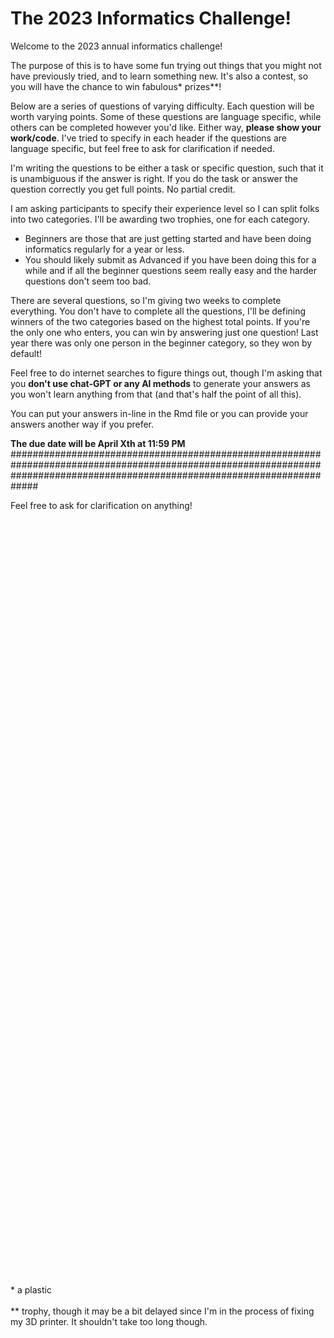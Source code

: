 # The 2023 Informatics Challenge!

Welcome to the 2023 annual informatics challenge!

The purpose of this is to have some fun trying out things that you might not
have previously tried, and to learn something new. It's also a contest, so you
will have the chance to win fabulous* prizes**!

Below are a series of questions of varying difficulty. Each question will be
worth varying points. Some of these questions are language specific, while
others can be completed however you'd like. Either way,
**please show your work/code**.
I've tried to specify in each header if the questions are language specific, but
feel free to ask for clarification if needed.

I'm writing the questions to be either a task or specific question, such that
it is unambiguous if the answer is right. If you do the task or answer the
question correctly you get full points. No partial credit.

I am asking participants to specify their experience level so I can split folks
into two categories. I'll be awarding two trophies, one for each category.

-  Beginners are those that are just getting started and have been doing
informatics regularly for a year or less.
-  You should likely submit as Advanced if you have been doing this for a while
and if all the beginner questions seem really easy and the harder questions
don't seem too bad.

There are several questions, so I'm giving two weeks to complete everything. You
don't have to complete all the questions, I'll be defining winners of the two
categories based on the highest total points. If you're the only one who enters,
you can win by answering just one question! Last year there was only one person
in the beginner category, so they won by default!

Feel free to do internet searches to figure things out, though I'm asking that
you **don't use chat-GPT or any AI methods** to generate your answers as you
won't learn anything from that (and that's half the point of all this).

You can put your answers in-line in the Rmd file or you can provide your answers
another way if you prefer.

**The due date will be April Xth at 11:59 PM** #############################################################################################################################################################################

Feel free to ask for clarification on anything!

<br/><br/>
<br/><br/>
<br/><br/>
<br/><br/>
<br/><br/>
<br/><br/>
<br/><br/>
<br/><br/>
<br/><br/>
<br/><br/>
<br/><br/>
<br/><br/>
<br/><br/>
<br/><br/>
<br/><br/>
<br/><br/>
<br/><br/>
<br/><br/>
<br/><br/>
<br/><br/>
<br/><br/>
<br/><br/>
<br/><br/>
<br/><br/>
<br/><br/>
<br/><br/>
<br/><br/>
<br/><br/>
<br/><br/>
<br/><br/>
<br/><br/>
<br/><br/>
<br/><br/>
<br/><br/>
<br/><br/>
<br/><br/>
<font size=”1”>* a plastic</font>
<br/><br/>
<font size=”1”>** trophy, though it may be a bit delayed since I'm in the process of fixing my 3D printer. It shouldn't take too long though.</font>